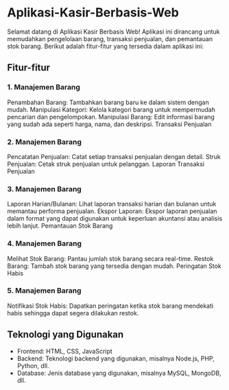 # Aplikasi-Kasir-Berbasis-Web
Selamat datang di Aplikasi Kasir Berbasis Web! Aplikasi ini dirancang untuk memudahkan pengelolaan barang, transaksi penjualan, dan pemantauan stok barang. Berikut adalah fitur-fitur yang tersedia dalam aplikasi ini:
## Fitur-fitur
### 1. Manajemen Barang
Penambahan Barang: Tambahkan barang baru ke dalam sistem dengan mudah.
Manipulasi Kategori: Kelola kategori barang untuk mempermudah pencarian dan pengelompokan.
Manipulasi Barang: Edit informasi barang yang sudah ada seperti harga, nama, dan deskripsi.
Transaksi Penjualan
### 2. Manajemen Barang
Pencatatan Penjualan: Catat setiap transaksi penjualan dengan detail.
Struk Penjualan: Cetak struk penjualan untuk pelanggan.
Laporan Transaksi Penjualan
### 3. Manajemen Barang
Laporan Harian/Bulanan: Lihat laporan transaksi harian dan bulanan untuk memantau performa penjualan.
Ekspor Laporan: Ekspor laporan penjualan dalam format yang dapat digunakan untuk keperluan akuntansi atau analisis lebih lanjut.
Pemantauan Stok Barang
### 4. Manajemen Barang
Melihat Stok Barang: Pantau jumlah stok barang secara real-time.
Restok Barang: Tambah stok barang yang tersedia dengan mudah.
Peringatan Stok Habis
### 5. Manajemen Barang
Notifikasi Stok Habis: Dapatkan peringatan ketika stok barang mendekati habis sehingga dapat segera dilakukan restok.

## Teknologi yang Digunakan
- Frontend: HTML, CSS, JavaScript
- Backend: Teknologi backend yang digunakan, misalnya Node.js, PHP, Python, dll.
- Database: Jenis database yang digunakan, misalnya MySQL, MongoDB, dll.
